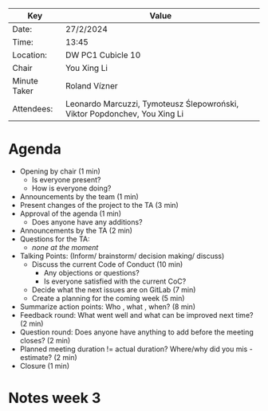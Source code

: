 | Key          | Value                                                                     |
|--------------|---------------------------------------------------------------------------|
| Date:        | 27/2/2024                                                                 |
| Time:        | 13:45                                                                     |
| Location:    | DW PC1 Cubicle 10                                                         |
| Chair        | You Xing Li                                                               |
| Minute Taker | Roland Vízner                                                             |
| Attendees:   | Leonardo Marcuzzi, Tymoteusz Ślepowroński, Viktor Popdonchev, You Xing Li |

# Agenda
- Opening by chair (1 min)
    - Is everyone present?
    - How is everyone doing?
- Announcements by the team (1 min)
- Present changes of the project to the TA (3 min)
- Approval of the agenda (1 min)
    - Does anyone have any additions?
- Announcements by the TA (2 min)
- Questions for the TA:
    - _none at the moment_
- Talking Points: (Inform/ brainstorm/ decision making/ discuss)
    - Discuss the current Code of Conduct (10 min)
        - Any objections or questions?
        - Is everyone satisfied with the current CoC?
    - Decide what the next issues are on GitLab (7 min)
    - Create a planning for the coming week (5 min)
- Summarize action points: Who , what , when? (8 min)
- Feedback round: What went well and what can be improved next time? (2 min)
- Question round: Does anyone have anything to add before the meeting closes? (2 min)
- Planned meeting duration != actual duration? Where/why did you mis -estimate? (2 min)
- Closure (1 min)
# Notes week 3
